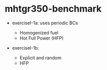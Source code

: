 # mhtgr350-benchmark

* exerciseI-1a: uses periodic BCs
	- Homogenized fuel
	- Hot Full Power (HFP)

* exerciseI-1b:
	- Explicit and random
	- HFP
